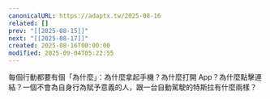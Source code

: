 ```yaml
---
canonicalURL: https://adaptx.tw/2025-08-16
related: []
prev: "[[2025-08-15]]"
next: "[[2025-08-17]]"
created: 2025-08-16T00:00:00
modified: 2025-09-04T05:22:55
---
```


每個行動都要有個「為什麼」：為什麼拿起手機？為什麼打開 App？為什麼點擊連結？一個不會為自身行為賦予意義的人，跟一台自動駕駛的特斯拉有什麼兩樣？
